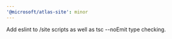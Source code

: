```yaml
---
'@microsoft/atlas-site': minor
---
```


Add eslint to /site scripts as well as tsc --noEmit type checking.
